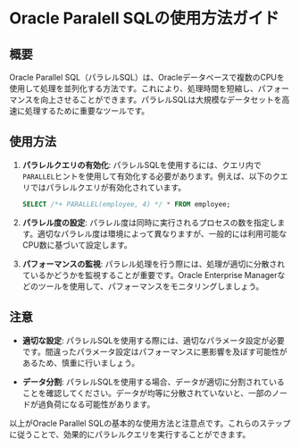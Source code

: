 # Oracle Paralell SQLの使用方法ガイド

## 概要
Oracle Parallel SQL（パラレルSQL）は、Oracleデータベースで複数のCPUを使用して処理を並列化する方法です。これにより、処理時間を短縮し、パフォーマンスを向上させることができます。パラレルSQLは大規模なデータセットを高速に処理するために重要なツールです。

## 使用方法
1. **パラレルクエリの有効化**:
   パラレルSQLを使用するには、クエリ内で`PARALLEL`ヒントを使用して有効化する必要があります。例えば、以下のクエリではパラレルクエリが有効化されています。
   ```sql
   SELECT /*+ PARALLEL(employee, 4) */ * FROM employee;
   ```

2. **パラレル度の設定**:
   パラレル度は同時に実行されるプロセスの数を指定します。適切なパラレル度は環境によって異なりますが、一般的には利用可能なCPU数に基づいて設定します。

3. **パフォーマンスの監視**:
   パラレル処理を行う際には、処理が適切に分散されているかどうかを監視することが重要です。Oracle Enterprise Managerなどのツールを使用して、パフォーマンスをモニタリングしましょう。

## 注意
- **適切な設定**:
  パラレルSQLを使用する際には、適切なパラメータ設定が必要です。間違ったパラメータ設定はパフォーマンスに悪影響を及ぼす可能性があるため、慎重に行いましょう。

- **データ分割**:
  パラレルSQLを使用する場合、データが適切に分割されていることを確認してください。データが均等に分散されていないと、一部のノードが過負荷になる可能性があります。

以上がOracle Parallel SQLの基本的な使用方法と注意点です。これらのステップに従うことで、効果的にパラレルクエリを実行することができます。